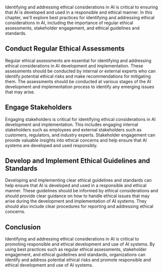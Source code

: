 
Identifying and addressing ethical considerations in AI is critical to ensuring that AI is developed and used in a responsible and ethical manner. In this chapter, we'll explore best practices for identifying and addressing ethical considerations in AI, including the importance of regular ethical assessments, stakeholder engagement, and ethical guidelines and standards.

Conduct Regular Ethical Assessments
-----------------------------------

Regular ethical assessments are essential for identifying and addressing ethical considerations in AI development and implementation. These assessments should be conducted by internal or external experts who can identify potential ethical risks and make recommendations for mitigating them. The assessments should be conducted at various stages of the AI development and implementation process to identify any emerging issues that may arise.

Engage Stakeholders
-------------------

Engaging stakeholders is critical for identifying ethical considerations in AI development and implementation. This includes engaging internal stakeholders such as employees and external stakeholders such as customers, regulators, and industry experts. Stakeholder engagement can provide valuable insights into ethical concerns and help ensure that AI systems are developed and used responsibly.

Develop and Implement Ethical Guidelines and Standards
------------------------------------------------------

Developing and implementing clear ethical guidelines and standards can help ensure that AI is developed and used in a responsible and ethical manner. These guidelines should be informed by ethical considerations and should provide clear guidance on how to handle ethical issues that may arise during the development and implementation of AI systems. They should also include clear procedures for reporting and addressing ethical concerns.

Conclusion
----------

Identifying and addressing ethical considerations in AI is critical to promoting responsible and ethical development and use of AI systems. By using best practices such as regular ethical assessments, stakeholder engagement, and ethical guidelines and standards, organizations can identify and address potential ethical risks and promote responsible and ethical development and use of AI systems.
